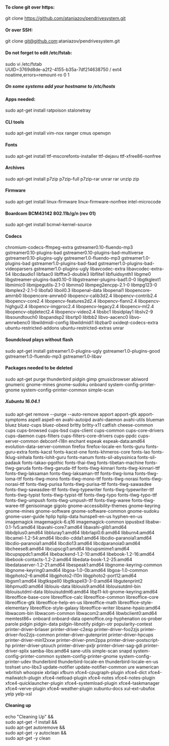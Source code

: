 #### To clone git over https:
git clone https://github.com/ataniazov/pendrivesystem.git
#### Or over SSH:
git clone git@github.com:ataniazov/pendrivesystem.git

#### Do not forget to edit /etc/fstab:
sudo vi /etc/fstab  
UUID=3769d8de-a2f2-4155-b35a-7df214638750 /               ext4    noatime,errors=remount-ro 0       1
##### On some systems add your hostname to /etc/hosts

#### Apps needed:
sudo apt-get install ratpoison stalonetray  
#### CLI tools
sudo apt-get install vim-nox ranger cmus openvpn
#### Fonts
sudo apt-get install ttf-mscorefonts-installer ttf-dejavu ttf-xfree86-nonfree
#### Archives
sudo apt-get install p7zip p7zip-full p7zip-rar unrar rar unzip zip
#### Firmware
sudo apt-get install linux-firmware linux-firmware-nonfree intel-microcode 
#### Boardcom BCM43142 802.11b/g/n (rev 01)
sudo apt-get install bcmwl-kernel-source
#### Codecs
chromium-codecs-ffmpeg-extra gstreamer0.10-fluendo-mp3 gstreamer0.10-plugins-bad gstreamer0.10-plugins-bad-multiverse gstreamer0.10-plugins-ugly gstreamer1.0-fluendo-mp3 gstreamer1.0-plugins-bad gstreamer1.0-plugins-bad-faad gstreamer1.0-plugins-bad-videoparsers gstreamer1.0-plugins-ugly libavcodec-extra libavcodec-extra-54 libcdaudio1 libfaac0 libfftw3-double3 libflite1 libfluidsynth1 libgme0 libgstreamer-plugins-bad0.10-0 libgstreamer-plugins-bad1.0-0 libgtkglext1 libmimic0 libmjpegutils-2.1-0 libmms0 libmpeg2encpp-2.1-0 libmpg123-0 libmplex2-2.1-0 libofa0 liboil0.3 libopenal-data libopenal1 libopencore-amrnb0 libopencore-amrwb0 libopencv-calib3d2.4 libopencv-contrib2.4 libopencv-core2.4 libopencv-features2d2.4 libopencv-flann2.4 libopencv-highgui2.4 libopencv-imgproc2.4 libopencv-legacy2.4 libopencv-ml2.4 libopencv-objdetect2.4 libopencv-video2.4 libsbc1 libsidplay1 libslv2-9 libsoundtouch0 libspandsp2 libsrtp0 libtbb2 libvo-aacenc0 libvo-amrwbenc0 libwildmidi-config libwildmidi1 libzbar0 oxideqt-codecs-extra ubuntu-restricted-addons ubuntu-restricted-extras unrar
#### Soundcloud plays without flash
sudo apt-get install gstreamer1.0-plugins-ugly gstreamer1.0-plugins-good gstreamer1.0-fluendo-mp3 gstreamer1.0-libav  

#### Packages needed to be deleted
sudo apt-get purge thunderbird pidgin gimp gmusicbrowser abiword gnumeric gnome-mines gnome-sudoku onboard system-config-printer-gnome system-config-printer-common simple-scan

##### Xubuntu 16.04.1
sudo apt-get remove --purge --auto-remove
apport apport-gtk apport-symptoms aspell aspell-en avahi-autoipd avahi-daemon avahi-utils
blueman bluez bluez-cups bluez-obexd brltty brltty-x11
catfish cheese-common cups cups-browsed cups-bsd cups-client cups-common cups-core-drivers cups-daemon cups-filters cups-filters-core-drivers cups-ppdc cups-server-common
debconf-i18n
enchant espeak espeak-data:amd64 evolution-data-server-common
firefox firefox-locale-en fonts-guru fonts-guru-extra fonts-kacst fonts-kacst-one fonts-khmeros-core fonts-lao fonts-lklug-sinhala fonts-lohit-guru fonts-nanum fonts-sil-abyssinica fonts-sil-padauk fonts-takao-pgothic fonts-thai-tlwg fonts-tibetan-machine fonts-tlwg-garuda fonts-tlwg-garuda-ttf fonts-tlwg-kinnari fonts-tlwg-kinnari-ttf fonts-tlwg-laksaman fonts-tlwg-laksaman-ttf fonts-tlwg-loma fonts-tlwg-loma-ttf fonts-tlwg-mono fonts-tlwg-mono-ttf fonts-tlwg-norasi fonts-tlwg-norasi-ttf fonts-tlwg-purisa fonts-tlwg-purisa-ttf fonts-tlwg-sawasdee fonts-tlwg-sawasdee-ttf fonts-tlwg-typewriter fonts-tlwg-typewriter-ttf fonts-tlwg-typist fonts-tlwg-typist-ttf fonts-tlwg-typo fonts-tlwg-typo-ttf fonts-tlwg-umpush fonts-tlwg-umpush-ttf fonts-tlwg-waree fonts-tlwg-waree-ttf
genisoimage gigolo gnome-accessibility-themes gnome-keyring gnome-mines gnome-software gnome-software-common gnome-sudoku gnome-user-guide
hplip hplip-data hunspell-en-us hyphen-en-us
imagemagick imagemagick-6.q16 imagemagick-common ippusbxd
libabw-0.1-1v5:amd64 libavahi-core7:amd64 libavahi-glib1:amd64 libbdplus0:amd64 libbluray1:amd64 libbrlapi0.6:amd64 libburn4:amd64 libcamel-1.2-54:amd64 libcdio-cdda1:amd64 libcdio-paranoia1:amd64 libcdio-paranoia1:amd64 libcdio13:amd64 libcdparanoia0:amd64 libcheese8:amd64 libcupscgi1:amd64 libcupsmime1:amd64 libcupsppdc1:amd64 libebackend-1.2-10:amd64 libebook-1.2-16:amd64 libebook-contacts-1.2-2:amd64 libedata-book-1.2-25:amd64 libedataserver-1.2-21:amd64 libespeak1:amd64 libgnome-keyring-common libgnome-keyring0:amd64 libgoa-1.0-0b:amd64 libgoa-1.0-common libgphoto2-6:amd64 libgphoto2-l10n libgphoto2-port12:amd64 libgsm1:amd64 libgtkspell0 libgtkspell3-3-0:amd64 libgutenprint2 libhpmud0:amd64 liblouis-data liblouis9:amd64 liblouisutdml-bin liblouisutdml-data liblouisutdml6:amd64 libp11-kit-gnome-keyring:amd64 libreoffice-base-core libreoffice-calc libreoffice-common libreoffice-core libreoffice-gtk libreoffice-help-en-us libreoffice-math libreoffice-style-elementary libreoffice-style-galaxy libreoffice-writer libsane-hpaio:amd64 libwacom-bin libwacom-common libwacom2:amd64 libwbclient0:amd64
memtest86+
onboard onboard-data openoffice.org-hyphenation os-prober
parole pidgin pidgin-data pidgin-libnotify pidgin-otr popularity-contest printer-driver-brlaser printer-driver-c2esp printer-driver-foo2zjs printer-driver-foo2zjs-common printer-driver-gutenprint printer-driver-hpcups printer-driver-min12xxw printer-driver-pnm2ppa printer-driver-postscript-hp printer-driver-ptouch printer-driver-pxljr printer-driver-sag-gdi printer-driver-splix 
samba-libs:amd64 sane-utils simple-scan snapd system-config-printer-common system-config-printer-gnome system-config-printer-udev
thunderbird thunderbird-locale-en thunderbird-locale-en-us toshset
uno-libs3 update-notifier update-notifier-common ure
wamerican wbritish whoopsie
xbrlapi xfburn xfce4-cpugraph-plugin xfce4-dict xfce4-mailwatch-plugin xfce4-netload-plugin xfce4-notes xfce4-notes-plugin xfce4-quicklauncher-plugin xfce4-systemload-plugin xfce4-taskmanager xfce4-verve-plugin xfce4-weather-plugin xubuntu-docs xul-ext-ubufox
yelp yelp-xsl



#### Cleaning up
echo "Cleaning Up" &&  
sudo apt-get -f install &&  
sudo apt-get autoremove &&  
sudo apt-get -y autoclean &&  
sudo apt-get -y clean  
